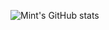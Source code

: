 ![Mint's GitHub stats](https://github-readme-stats.vercel.app/api?username=that-mint&count_private=true&show_icons=true&theme=radical)
